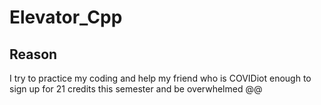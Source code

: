 # Elevator_Cpp
## Reason
I try to practice my coding and help my friend who is COVIDiot enough to sign up for 21 credits this semester and be overwhelmed @@
